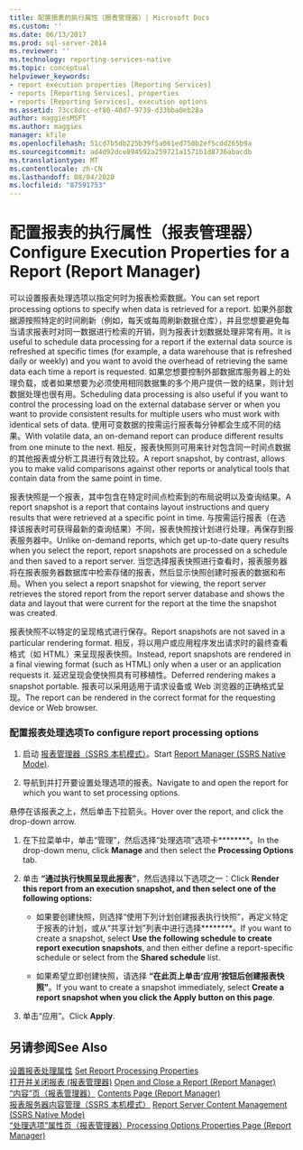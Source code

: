 ```yaml
---
title: 配置报表的执行属性（报表管理器）| Microsoft Docs
ms.custom: ''
ms.date: 06/13/2017
ms.prod: sql-server-2014
ms.reviewer: ''
ms.technology: reporting-services-native
ms.topic: conceptual
helpviewer_keywords:
- report execution properties [Reporting Services]
- reports [Reporting Services], properties
- reports [Reporting Services], execution options
ms.assetid: 73cc8dcc-ef80-40d7-9739-d33bba0eb28a
author: maggiesMSFT
ms.author: maggies
manager: kfile
ms.openlocfilehash: 51cd7b5db225b39f5a061ed750b2ef5cdd265b9a
ms.sourcegitcommit: ad4d92dce894592a259721a1571b1d8736abacdb
ms.translationtype: MT
ms.contentlocale: zh-CN
ms.lasthandoff: 08/04/2020
ms.locfileid: "87591753"
---
```

# <a name="configure-execution-properties-for-a-report--report-manager"></a><span data-ttu-id="e9b28-102">配置报表的执行属性（报表管理器）</span><span class="sxs-lookup"><span data-stu-id="e9b28-102">Configure Execution Properties for a Report  (Report Manager)</span></span>
  <span data-ttu-id="e9b28-103">可以设置报表处理选项以指定何时为报表检索数据。</span><span class="sxs-lookup"><span data-stu-id="e9b28-103">You can set report processing options to specify when data is retrieved for a report.</span></span> <span data-ttu-id="e9b28-104">如果外部数据源按照特定的时间刷新（例如，每天或每周刷新数据仓库），并且您想要避免每当请求报表时对同一数据进行检索的开销，则为报表计划数据处理非常有用。</span><span class="sxs-lookup"><span data-stu-id="e9b28-104">It is useful to schedule data processing for a report if the external data source is refreshed at specific times (for example, a data warehouse that is refreshed daily or weekly) and you want to avoid the overhead of retrieving the same data each time a report is requested.</span></span> <span data-ttu-id="e9b28-105">如果您想要控制外部数据库服务器上的处理负载，或者如果想要为必须使用相同数据集的多个用户提供一致的结果，则计划数据处理也很有用。</span><span class="sxs-lookup"><span data-stu-id="e9b28-105">Scheduling data processing is also useful if you want to control the processing load on the external database server or when you want to provide consistent results for multiple users who must work with identical sets of data.</span></span> <span data-ttu-id="e9b28-106">使用可变数据的按需运行报表每分钟都会生成不同的结果。</span><span class="sxs-lookup"><span data-stu-id="e9b28-106">With volatile data, an on-demand report can produce different results from one minute to the next.</span></span> <span data-ttu-id="e9b28-107">相反，报表快照则可用来针对包含同一时间点数据的其他报表或分析工具进行有效比较。</span><span class="sxs-lookup"><span data-stu-id="e9b28-107">A report snapshot, by contrast, allows you to make valid comparisons against other reports or analytical tools that contain data from the same point in time.</span></span>  
  
 <span data-ttu-id="e9b28-108">报表快照是一个报表，其中包含在特定时间点检索到的布局说明以及查询结果。</span><span class="sxs-lookup"><span data-stu-id="e9b28-108">A report snapshot is a report that contains layout instructions and query results that were retrieved at a specific point in time.</span></span> <span data-ttu-id="e9b28-109">与按需运行报表（在选择该报表时可获得最新的查询结果）不同，报表快照按计划进行处理，再保存到报表服务器中。</span><span class="sxs-lookup"><span data-stu-id="e9b28-109">Unlike on-demand reports, which get up-to-date query results when you select the report, report snapshots are processed on a schedule and then saved to a report server.</span></span> <span data-ttu-id="e9b28-110">当您选择报表快照进行查看时，报表服务器将在报表服务器数据库中检索存储的报表，然后显示快照创建时报表的数据和布局。</span><span class="sxs-lookup"><span data-stu-id="e9b28-110">When you select a report snapshot for viewing, the report server retrieves the stored report from the report server database and shows the data and layout that were current for the report at the time the snapshot was created.</span></span>  
  
 <span data-ttu-id="e9b28-111">报表快照不以特定的呈现格式进行保存。</span><span class="sxs-lookup"><span data-stu-id="e9b28-111">Report snapshots are not saved in a particular rendering format.</span></span> <span data-ttu-id="e9b28-112">相反，将以用户或应用程序发出请求时的最终查看格式（如 HTML）来呈现报表快照。</span><span class="sxs-lookup"><span data-stu-id="e9b28-112">Instead, report snapshots are rendered in a final viewing format (such as HTML) only when a user or an application requests it.</span></span> <span data-ttu-id="e9b28-113">延迟呈现会使快照具有可移植性。</span><span class="sxs-lookup"><span data-stu-id="e9b28-113">Deferred rendering makes a snapshot portable.</span></span> <span data-ttu-id="e9b28-114">报表可以采用适用于请求设备或 Web 浏览器的正确格式呈现。</span><span class="sxs-lookup"><span data-stu-id="e9b28-114">The report can be rendered in the correct format for the requesting device or Web browser.</span></span>  
  
### <a name="to-configure-report-processing-options"></a><span data-ttu-id="e9b28-115">配置报表处理选项</span><span class="sxs-lookup"><span data-stu-id="e9b28-115">To configure report processing options</span></span>  
  
1.  <span data-ttu-id="e9b28-116">启动 [报表管理器（SSRS 本机模式）](../report-manager-ssrs-native-mode.md)。</span><span class="sxs-lookup"><span data-stu-id="e9b28-116">Start [Report Manager  &#40;SSRS Native Mode&#41;](../report-manager-ssrs-native-mode.md).</span></span>  
  
2.  <span data-ttu-id="e9b28-117">导航到并打开要设置处理选项的报表。</span><span class="sxs-lookup"><span data-stu-id="e9b28-117">Navigate to and open the report for which you want to set processing options.</span></span>  
  
 <span data-ttu-id="e9b28-118">悬停在该报表之上，然后单击下拉箭头。</span><span class="sxs-lookup"><span data-stu-id="e9b28-118">Hover over the report, and click the drop-down arrow.</span></span>  
  
1.  <span data-ttu-id="e9b28-119">在下拉菜单中，单击“管理”，然后选择“处理选项”选项卡\*\*\*\*\*\*\*\*。</span><span class="sxs-lookup"><span data-stu-id="e9b28-119">In the drop-down menu, click **Manage** and then select the **Processing Options** tab.</span></span>  
  
2.  <span data-ttu-id="e9b28-120">单击 **“通过执行快照呈现此报表”**，然后选择以下选项之一：</span><span class="sxs-lookup"><span data-stu-id="e9b28-120">Click **Render this report from an execution snapshot, and then select one of the following options:**</span></span>  
  
    -   <span data-ttu-id="e9b28-121">如果要创建快照，则选择“使用下列计划创建报表执行快照”，再定义特定于报表的计划，或从“共享计划”列表中进行选择\*\*\*\*\*\*\*\*。</span><span class="sxs-lookup"><span data-stu-id="e9b28-121">If you want to create a snapshot, select **Use the following schedule to create report execution snapshots**, and then either define a report-specific schedule or select from the **Shared schedule** list.</span></span>  
  
    -   <span data-ttu-id="e9b28-122">如果希望立即创建快照，请选择 **“在此页上单击‘应用’按钮后创建报表快照”**。</span><span class="sxs-lookup"><span data-stu-id="e9b28-122">If you want to create a snapshot immediately, select **Create a report snapshot when you click the Apply button on this page**.</span></span>  
  
3.  <span data-ttu-id="e9b28-123">单击“应用”。</span><span class="sxs-lookup"><span data-stu-id="e9b28-123">Click **Apply**.</span></span>  
  
## <a name="see-also"></a><span data-ttu-id="e9b28-124">另请参阅</span><span class="sxs-lookup"><span data-stu-id="e9b28-124">See Also</span></span>  
 <span data-ttu-id="e9b28-125">[设置报表处理属性](../report-server/set-report-processing-properties.md) </span><span class="sxs-lookup"><span data-stu-id="e9b28-125">[Set Report Processing Properties](../report-server/set-report-processing-properties.md) </span></span>  
 <span data-ttu-id="e9b28-126">[打开并关闭报表 &#40;报表管理器&#41;](../reports/open-and-close-a-report-report-manager.md) </span><span class="sxs-lookup"><span data-stu-id="e9b28-126">[Open and Close a Report &#40;Report Manager&#41;](../reports/open-and-close-a-report-report-manager.md) </span></span>  
 <span data-ttu-id="e9b28-127">[“内容”页（报表管理器）](../contents-page-report-manager.md) </span><span class="sxs-lookup"><span data-stu-id="e9b28-127">[Contents Page &#40;Report Manager&#41;](../contents-page-report-manager.md) </span></span>  
 <span data-ttu-id="e9b28-128">[报表服务器内容管理（SSRS 本机模式）](../report-server/report-server-content-management-ssrs-native-mode.md) </span><span class="sxs-lookup"><span data-stu-id="e9b28-128">[Report Server Content Management &#40;SSRS Native Mode&#41;](../report-server/report-server-content-management-ssrs-native-mode.md) </span></span>  
 [<span data-ttu-id="e9b28-129">“处理选项”属性页（报表管理器）</span><span class="sxs-lookup"><span data-stu-id="e9b28-129">Processing Options Properties Page &#40;Report Manager&#41;</span></span>](../processing-options-properties-page-report-manager.md)  
  
  

